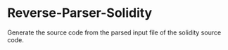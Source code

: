 # Reverse-Parser-Solidity
Generate the source code from the parsed input file of the solidity source code.
